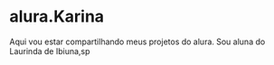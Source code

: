 # alura.Karina
Aqui vou estar compartilhando meus projetos do alura. Sou aluna do Laurinda de Ibiuna,sp
